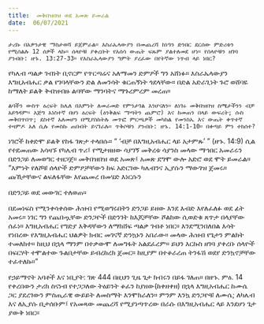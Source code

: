 ```yaml
---
title:  መቅበዝበዝ ወደ አመጽ ይመራል
date:  06/07/2021
---
```


`ታሪኩ በአዎንታዊ ማስታወሻ ይጀምራል። እስራኤላውያን በመጨረሻ ከነዓን ድንበር ደርሰው ምድሪቱን የሚሰልሉ 12 ሰዎች ላኩ። ሰላዮቹ ያቀረቡት የአሰሳ ውጤት ፍጹም ያልተለመደ ሆነ። የሰላዮቹን ዘገባ ያንብቡ: ዘኁ. 13:27-33። የእስራኤላውያን ግምት ያረፈው በየትኛው ነጥብ ላይ ነበር?`

የካሌብ ጣልቃ ገብነት ቢኖርም የጥርጣሬና አለማመን ድምፆች ግን አሸነፉ። እስራኤላውያን እግዚአብሔር ቃል የገባላቸውን ድል ለመንሳት ቁርጠኝነት ጎደላቸው። በድል አድራጊነት ጉሮ ወሸባዬ ከማለት ይልቅ ቅብዝብዙ ልባቸው ማንባትና ማጉረምረም መረጠ።

`ልባችን ውስጥ ዕረፍት ከሌለ በእምነት ለመራመድ የምንታገል እንሆናለን። ለነገሩ መቅበዝበዝ ስሜታችንን ብቻ አይጎዳም። እጅግ አነስተኛ በሆነ ዕረፍት (ዕንቅልፍ ማጣትን ጨምሮ) እና ከመጠን በላይ ውፍረት; ሱስ መቅበጥበጥ; ደስተኛ አለመሆን በሚያስከትሉ መጥፎ ምርጫዎች መካከል የመንስኤ እና ውጤት ቀጥተኛ ተዛምዶ አለ ሲሉ የመስኩ ጠበብት ይናገራሉ። ጥቅሶቹን ያንብቡ: ዘኁ. 14:1-10። በቀጣይ ምን ተከሰተ?`

ነገሮች ከቀድሞ ይልቅ የከፋ ገጽታ ተላበሱ። “ ‘ብቻ በእግዚአብሔር ላይ አታምጹ’ ” (ዘኁ. 14:9) ሲል የተደመጠው አሳዛኙ የካሌብ ጥሪ፤ የሚታዘዘው ሳያገኝ መቅረቱ ሳያንስ መላው ማኅበር አመራሩን በድንጋይ ለመወግር ተዘጋጀ። መቅበዝበዝ ወደ አመጽ፤ አመጽ ደግሞ ውሎ አድሮ ወደ ሞት ይመራል። “እምነት የለሾቹ ሰላዮች ድምፆቻቸውን ከፍ አድርገው ካሌብንና ኢያሱን ማውገዝ ጀመሩ። ጩኸታቸውና ልፍለፋቸው እየጨመረ በመሄድ እነርሱን

በድንጋይ ወደ መውገር ተለወጠ።

በደመነፍስ የሚንቀሳቀሰው ሕዝብ የሚወግሩበትን ድንጋይ ይዘው እንደ እብድ እየለፈለፉ ወደ ፊት አመሩ። ነገር ግን የጨበጧቸው ድንጋዮች በድንገት ከእጆቻቸው ሾልከው ሲወድቁ ጸጥታ በላያቸው ሰፈነ። እግዚአብሔር የግድያ እቅዳቸውን ለማክሸፍ ጣልቃ ገብቶ ነበር። እንደሚንበለበል እሳት የነበረው የእግዚአብሔር ህልዎት ክብር መገናኛ ድንኳኑን አበራው። መላው ሕዝብ የጌታን ምልክት ተመለከተ። ከዚህ በኋላ ማንም በተቃውሞ ለመግፋት አልደፈረም። ይህን እርኩስ ዘገባ ያቀረቡ ሰላዮች በፍርሃት ተሞልተው ጉልበታቸው ይብረከረክ ጀመር። ከዚያም በተቆራረጠ ትንፋሽ ወደየ ድንኳኖቻቸው ተፈተለኩ።”

የኃይማኖት አባቶች እና ነቢያት: ገጽ 444 በዚህን ጊዜ ጌታ ክብሩን በይፋ ገለጠ። በዘኁ. ምዕ. 14 የቀረበውን ታሪክ ስናነብ የተጋጋለው ትዕይንት ቆፈን ከያዘው(ከቀዘቀዘ) በኋላ እግዚአብሔር ከሙሴ ጋር ያደረገውን ምስጢራዊ ውይይት ለመስማት እንሞክራለን። ምንም እንኳ ድንጋዮቹ ለሙሴ; ለካሌብ እና ለኢያሱ ቢታሰቡም፤ የአመጻው መጨረሻ የሚያነጣጥረው በራሱ በእግዚአብሔር ላይ እንደሆነ ጌታ ያውቅ ነበር።